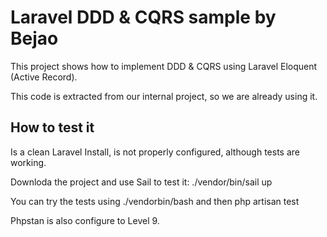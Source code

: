 # Laravel DDD & CQRS sample by Bejao

This project shows how to implement DDD & CQRS using Laravel Eloquent (Active Record).

This code is extracted from our internal project, so we are already using it.

How to test it
---------------
Is a clean Laravel Install, is not properly configured, although tests are working.

Downloda the project and use Sail to test it: ./vendor/bin/sail up

You can try the tests using ./vendorbin/bash and then php artisan test

Phpstan is also configure to Level 9.

